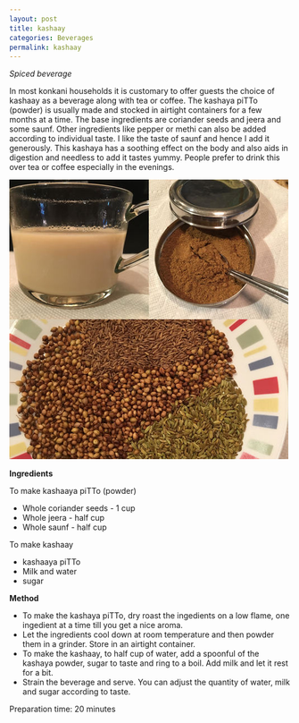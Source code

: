 ```yaml
---
layout: post
title: kashaay
categories: Beverages
permalink: kashaay
---
```


*Spiced beverage*

In most konkani households it is customary to offer guests the choice of kashaay as a beverage along with tea or coffee. The kashaya piTTo (powder) is usually made and stocked in airtight containers for a few months at a time. The base ingredients are coriander seeds and jeera and some saunf. Other ingredients like pepper or methi can also be added according to individual taste. I like the taste of saunf and hence I add it generously. This kashaya has a soothing effect on the body and also aids in digestion and needless to add it tastes yummy. People prefer to drink this over tea or coffee especially in the evenings.

![](/images/kashaya.jpg)


**Ingredients**

To make kashaaya piTTo (powder)
* Whole coriander seeds - 1 cup
* Whole jeera - half cup
* Whole saunf - half cup

To make kashaay
* kashaaya piTTo
* Milk and water
* sugar


**Method**

* To make the kashaya piTTo, dry roast the ingedients on a low flame, one ingedient at a time till you get a nice aroma.
* Let the ingredients cool down at room temperature and then powder them in a grinder. Store in an airtight container.
* To make the kashaay, to half cup of water, add a spoonful of the kashaya powder, sugar to taste and ring to a boil. Add milk and let it rest for a bit.
* Strain the beverage and serve. You can adjust the quantity of water, milk and sugar according to taste.

Preparation time: 20 minutes

